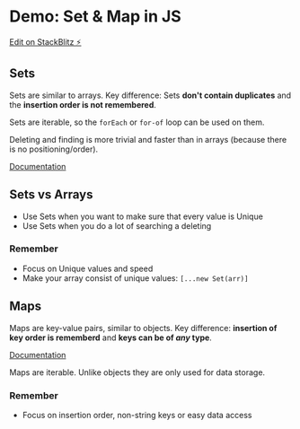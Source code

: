 # Demo: Set & Map in JS

[Edit on StackBlitz ⚡️](https://stackblitz.com/edit/typescript-urmfwc)

## Sets
Sets are similar to arrays. Key difference: Sets **don't contain duplicates** and the **insertion order is not remembered**.

Sets are iterable, so the `forEach` or `for-of` loop can be used on them.

Deleting and finding is more trivial and faster than in arrays (because there is no positioning/order).

[Documentation](https://developer.mozilla.org/en-US/docs/Web/JavaScript/Reference/Global_Objects/Set)

## Sets vs Arrays
- Use Sets when you want to make sure that every value is Unique
- Use Sets when you do a lot of searching a deleting

### Remember
- Focus on Unique values and speed
- Make your array consist of unique values: `[...new Set(arr)]`

## Maps
Maps are key-value pairs, similar to objects. Key difference: **insertion of key order is rememberd** and **keys can be of *any* type**. 

[Documentation](https://developer.mozilla.org/en-US/docs/Web/JavaScript/Reference/Global_Objects/Map)

Maps are iterable. Unlike objects they are only used for data storage.

### Remember
- Focus on insertion order, non-string keys or easy data access
